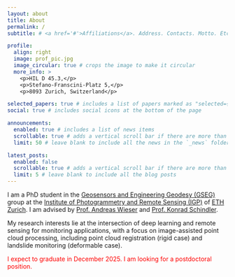 ```yaml
---
layout: about
title: About
permalink: /
subtitle: # <a href='#'>Affiliations</a>. Address. Contacts. Motto. Etc.

profile:
  align: right
  image: prof_pic.jpg
  image_circular: true # crops the image to make it circular
  more_info: >
    <p>HIL D 45.3,</p>
    <p>Stefano-Franscini-Platz 5,</p>
    <p>8093 Zurich, Switzerland</p>

selected_papers: true # includes a list of papers marked as "selected={true}"
social: true # includes social icons at the bottom of the page

announcements:
  enabled: true # includes a list of news items
  scrollable: true # adds a vertical scroll bar if there are more than 3 news items
  limit: 50 # leave blank to include all the news in the `_news` folder

latest_posts:
  enabled: false
  scrollable: true # adds a vertical scroll bar if there are more than 3 new posts items
  limit: 5 # leave blank to include all the blog posts
---
```


I am a PhD student in the [Geosensors and Engineering Geodesy (GSEG)](https://gseg.igp.ethz.ch/people/people-group.html) group at the [Institute of Photogrammetry and Remote Sensing (IGP)](https://igp.ethz.ch/) of [ETH Zurich](https://ethz.ch/en.html). I am advised by [Prof. Andreas Wieser](https://gseg.igp.ethz.ch/people/group-head/prof-dr--andreas-wieser.html) and [Prof. Konrad Schindler](https://prs.igp.ethz.ch/group/people/person-detail.schindler.html).

My research interests lie at the intersection of deep learning and remote sensing for monitoring applications, with a focus on image-assisted point cloud processing, including point cloud registration (rigid case) and landslide monitoring (deformable case).

<span style="color: red;">I expect to graduate in December 2025. I am looking for a postdoctoral position.</span>
